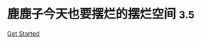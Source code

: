 <!-- _coverpage.md -->

<!-- ![logo](_media/icon.svg) -->
<!-- ![logo](0.jpg) -->

# 鹿鹿子今天也要摆烂的摆烂空间 <small>3.5</small>

<!-- > 一个神奇的文档网站生成器。 -->

<!-- - 简单、轻便 (压缩后 ~21kB)
- 无需生成 html 文件
- 众多主题 -->

<!-- [GitHub](https://github.com/docsifyjs/docsify/) -->
[Get Started](/README.md)


<!-- 背景图片 -->

<!-- ![](bg1.jpg) -->

<!-- 背景色 -->

<!-- ![color](#f0f0f0) -->